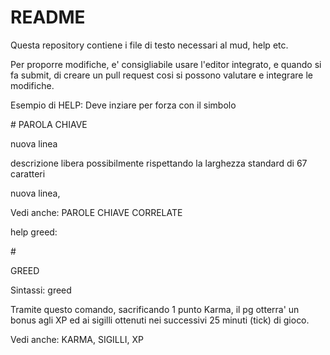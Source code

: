 # README #

Questa repository contiene i file di testo necessari al mud, help etc.

Per proporre modifiche, e' consigliabile usare l'editor integrato, e quando si fa submit, di creare un pull request cosi si possono valutare e integrare le modifiche.

Esempio di HELP: 
Deve inziare per forza con il simbolo 

\#
PAROLA CHIAVE

nuova linea

descrizione libera possibilmente rispettando la larghezza standard di 67 caratteri

nuova linea,

Vedi anche: PAROLE CHIAVE CORRELATE

help greed:

\#

GREED

Sintassi: greed

Tramite questo comando, sacrificando 1 punto Karma, il pg otterra' un bonus
agli XP ed ai sigilli ottenuti nei successivi 25 minuti (tick) di gioco.

Vedi anche: KARMA, SIGILLI, XP
